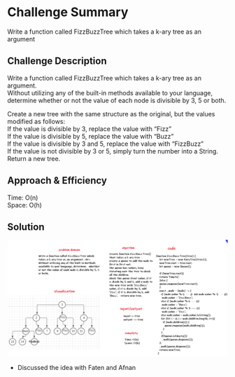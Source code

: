 # Challenge Summary
Write a function called FizzBuzzTree which takes a k-ary tree as an argument

## Challenge Description

Write a function called FizzBuzzTree which takes a k-ary tree as an argument. <br>
Without utilizing any of the built-in methods available to your language, determine   whether or not the value of each node is divisible by 3, 5 or both. <br>

Create a new tree with the same structure as the original, but the values modified as follows: <br>
If the value is divisible by 3, replace the value with “Fizz” <br>
If the value is divisible by 5, replace the value with “Buzz” <br>
If the value is divisible by 3 and 5, replace the value with “FizzBuzz” <br>
If the value is not divisible by 3 or 5, simply turn the number into a String. <br>
Return a new tree.

## Approach & Efficiency

Time: O(n) <br>
Space: O(h)

## Solution

![fizzBuzz](../assets/fizzBuzz.PNG)


* Discussed the idea with Faten and Afnan




